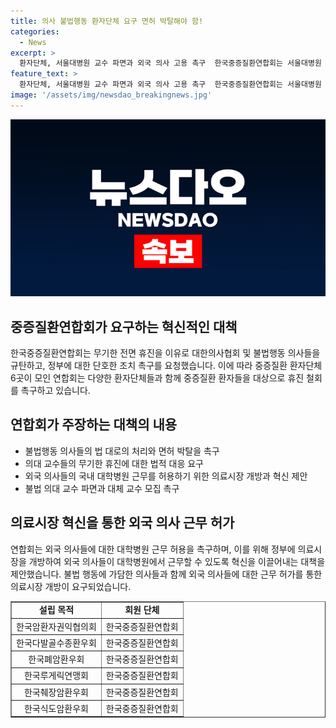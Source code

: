 ```yaml
---
title: 의사 불법행동 환자단체 요구 면허 박탈해야 함!
categories:
  - News
excerpt: >
  환자단체, 서울대병원 교수 파면과 외국 의사 고용 촉구  한국중증질환연합회는 서울대병원 교수의 무기한 휴진 촉구, 불법행동 의사들에 대한 법적 조치와 함께 외국 의사의 대학병원 근무 허용을 요구했다. 연합회는 서울대병원의 파면과 대체 교수 모집을 촉구하며, 정부에 대한 법 집행과 헌법가치 확립을 촉구했다. 이에 대한 국민들의 지지를 얻을 것으로 예상된다.
feature_text: >
  환자단체, 서울대병원 교수 파면과 외국 의사 고용 촉구  한국중증질환연합회는 서울대병원 교수의 무기한 휴진 촉구, 불법행동 의사들에 대한 법적 조치와 함께 외국 의사의 대학병원 근무 허용을 요구했다. 연합회는 서울대병원의 파면과 대체 교수 모집을 촉구하며, 정부에 대한 법 집행과 헌법가치 확립을 촉구했다. 이에 대한 국민들의 지지를 얻을 것으로 예상된다.
image: '/assets/img/newsdao_breakingnews.jpg'
---
```


<p><img src="/assets/img/newsdao_breakingnews.jpg" alt="pcversion 속보" /></p>

<h2 data-ke-size="size26">중증질환연합회가 요구하는 혁신적인 대책</h2>

<p data-ke-size="size16">한국중증질환연합회는 무기한 전면 휴진을 이유로 대한의사협회 및 불법행동 의사들을 규탄하고, 정부에 대한 단호한 조치 촉구를 요청했습니다. 이에 따라 중증질환 환자단체 6곳이 모인 연합회는 다양한 환자단체들과 함께 중증질환 환자들을 대상으로 휴진 철회를 촉구하고 있습니다.</p>

<h2 data-ke-size="size26">연합회가 주장하는 대책의 내용</h2>

<ul>
<li>불법행동 의사들의 법 대로의 처리와 면허 박탈을 촉구</li>
<li>의대 교수들의 무기한 휴진에 대한 법적 대응 요구</li>
<li>외국 의사들의 국내 대학병원 근무를 허용하기 위한 의료시장 개방과 혁신 제안</li>
<li>불법 의대 교수 파면과 대체 교수 모집 촉구</li>
</ul>

<h2 data-ke-size="size26">의료시장 혁신을 통한 외국 의사 근무 허가</h2>

<p data-ke-size="size16">연합회는 외국 의사들에 대한 대학병원 근무 허용을 촉구하며, 이를 위해 정부에 의료시장을 개방하여 외국 의사들이 대학병원에서 근무할 수 있도록 혁신을 이끌어내는 대책을 제안했습니다. 불법 행동에 가담한 의사들과 함께 외국 의사들에 대한 근무 허가를 통한 의료시장 개방이 요구되었습니다.</p>

<table style="width: 100%;" border="1">
<tbody>
<tr>
<td style="text-align: center; height: 17px;"><b>설립 목적</b></td>
<td style="text-align: center; height: 17px;"><b>회원 단체</b></td>
</tr>
<tr>
<td style="text-align: center; height: 17px;">한국암환자권익협의회</td>
<td style="text-align: center; height: 17px;">한국중증질환연합회</td>
</tr>
<tr>
<td style="text-align: center; height: 17px;">한국다발골수종환우회</td>
<td style="text-align: center; height: 17px;">한국중증질환연합회</td>
</tr>
<tr>
<td style="text-align: center; height: 17px;">한국폐암환우회</td>
<td style="text-align: center; height: 17px;">한국중증질환연합회</td>
</tr>
<tr>
<td style="text-align: center; height: 17px;">한국루게릭연맹회</td>
<td style="text-align: center; height: 17px;">한국중증질환연합회</td>
</tr>
<tr>
<td style="text-align: center; height: 17px;">한국췌장암환우회</td>
<td style="text-align: center; height: 17px;">한국중증질환연합회</td>
</tr>
<tr>
<td style="text-align: center; height: 17px;">한국식도암환우회</td>
<td style="text-align: center; height: 17px;">한국중증질환연합회</td>
</tr>
</tbody>
</table>

<p data-ke-size="size16">&nbsp;</p>

